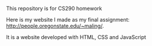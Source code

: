 This repository is for CS290 homework

Here is my website I made as my final assignment: http://people.oregonstate.edu/~maling/.

It is a website developed with HTML, CSS and JavaScript

